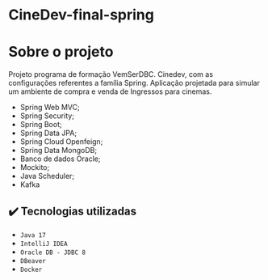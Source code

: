 # CineDev-final-spring


# Sobre o projeto
Projeto programa de formação VemSerDBC. Cinedev, com as configurações referentes a família Spring.
Aplicação projetada para simular um ambiente de compra e venda de Ingressos para cinemas. 

* Spring Web MVC;
* Spring Security;
* Spring Boot;
* Spring Data JPA;
* Spring Cloud Openfeign;
* Spring Data MongoDB;
* Banco de dados Oracle;
* Mockito;
* Java Scheduler;
* Kafka


## ✔️ Tecnologias utilizadas

- ``Java 17``
- ``IntelliJ IDEA``
- ``Oracle DB - JDBC 8``
- ``DBeaver``
- ``Docker``
